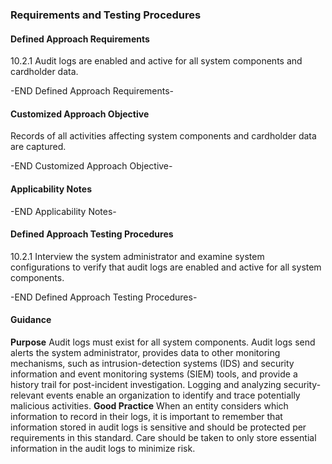 ### Requirements and Testing Procedures

#### Defined Approach Requirements
10.2.1 Audit logs are enabled and active for all system components and cardholder data.

-END Defined Approach Requirements- 
#### Customized Approach Objective
Records of all activities affecting system components and cardholder data are captured.

-END Customized Approach Objective- 
#### Applicability Notes



-END Applicability Notes- 
#### Defined Approach Testing Procedures
10.2.1 Interview the system administrator and examine system configurations to verify that audit logs are enabled and active for all system components.

-END Defined Approach Testing Procedures- 
#### Guidance
**Purpose**
Audit logs must exist for all system components. Audit logs send alerts the system administrator, provides data to other monitoring mechanisms, such as intrusion-detection systems (IDS) and security information and event monitoring systems (SIEM) tools, and provide a history trail for post-incident investigation.
Logging and analyzing security-relevant events enable an organization to identify and trace potentially malicious activities.
**Good Practice**
When an entity considers which information to record in their logs, it is important to remember that information stored in audit logs is sensitive and should be protected per requirements in this standard. Care should be taken to only store essential information in the audit logs to minimize risk.